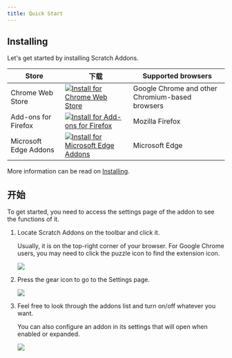 ```yaml
---
title: Quick Start
---
```


## Installing

Let's get started by installing Scratch Addons.

| Store | 下载 | Supported browsers |
| - | - | - |
| Chrome Web Store | [![Install for Chrome Web Store](https://img.shields.io/chrome-web-store/v/fbeffbjdlemaoicjdapfpikkikjoneco?style=flat-square&logo=google-chrome&logoColor=white&label=install&color=4285F4)](https://chrome.google.com/webstore/detail/fbeffbjdlemaoicjdapfpikkikjoneco) | Google Chrome and other Chromium-based browsers
| Add-ons for Firefox | [![Install for Add-ons for Firefox](https://img.shields.io/amo/v/scratch-messaging-extension?style=flat-square&logo=firefox-browser&logoColor=white&label=install&color=FF7139)](https://addons.mozilla.org/firefox/addon/scratch-messaging-extension/) | Mozilla Firefox
| Microsoft Edge Addons | [![Install for Microsoft Edge Addons](https://img.shields.io/badge/dynamic/json?style=flat-square&logo=microsoftedge&logoColor=white&label=install&color=0078D7&prefix=v&query=%24.version&url=https%3A%2F%2Fmicrosoftedge.microsoft.com%2Faddons%2Fgetproductdetailsbycrxid%2Filiepgjnemckemgnledoipfiilhajdjj)](https://microsoftedge.microsoft.com/addons/detail/iliepgjnemckemgnledoipfiilhajdjj) | Microsoft Edge

More information can be read on [Installing](../installing).


## 开始

To get started, you need to access the settings page of the addon to see the functions of it.

1. Locate Scratch Addons on the toolbar and click it.

   Usually, it is on the top-right corner of your browser. For Google Chrome users, you may need to click the puzzle icon to find the extension icon.

   ![](/assets/img/getting-started/step-1.png)

2. Press the gear icon to go to the Settings page.

   ![](/assets/img/getting-started/step-2.png)

3. Feel free to look through the addons list and turn on/off whatever you want.

   You can also configure an addon in its settings that will open when enabled or expanded.

   ![](/assets/img/getting-started/step-3.png)